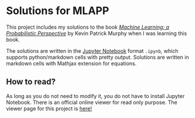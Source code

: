 # Solutions for MLAPP
This project includes my solutions to the book [*Machine Learning: a Probabilistic Perspective*](https://www.cs.ubc.ca/~murphyk/MLbook/) by Kevin Patrick Murphy when I was learning this book.

The solutions are written in the [Jupyter Notebook](http://jupyter.org/) format `.ipynb`, which supports python/markdown cells with pretty output. Solutions are written in markdown cells with Mathjax extension for equations. 

## How to read?
As long as you do not need to modify it, you do not have to install Jupyter Notebook. There is an official online viewer for read only purpose. The viewer page for this project is [here!](http://nbviewer.jupyter.org/github/peijunz/mlapp/tree/master/)

